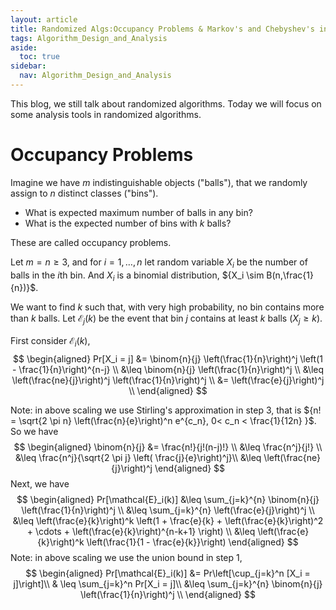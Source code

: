 ```yaml
---
layout: article
title: Randomized Algs:Occupancy Problems & Markov's and Chebyshev's inequalities
tags: Algorithm_Design_and_Analysis
aside:
  toc: true
sidebar:
  nav: Algorithm_Design_and_Analysis
---
```


This blog, we still talk about randomized algorithms. Today we will focus on some analysis tools in randomized algorithms.

<!--more-->

# Occupancy Problems

Imagine we have ${m}$ indistinguishable objects ("balls"), that we randomly assign to ${n}$ distinct classes ("bins").

- What is expected maximum number of balls in any bin?
- What is the expected number of bins with ${k}$ balls?

These are called occupancy problems.



Let ${m = n \geq 3}$, and for ${i = 1, \ldots, n}$ let random variable ${X_i}$ be the number of balls in the ${i}$th bin. And ${X_i}$ is a binomial distribution, ${X_i \sim B(n,\frac{1}{n})}$.

We want to find ${k}$ such that, with very high probability, no bin contains more than ${k}$ balls. Let ${\mathcal{E}_j(k)}$ be the event that bin ${j}$ contains at least ${k}$ balls $({X_j \geq k})$. 

First consider ${\mathcal{E}_i(k)}$,
$$
\begin{aligned}
Pr[X_i = j] &= \binom{n}{j} \left(\frac{1}{n}\right)^j \left(1 - \frac{1}{n}\right)^{n-j} \\
&\leq \binom{n}{j} \left(\frac{1}{n}\right)^j \\
&\leq \left(\frac{ne}{j}\right)^j \left(\frac{1}{n}\right)^j \\
&= \left(\frac{e}{j}\right)^j \\
\end{aligned}
$$

Note: in above scaling we use Stirling's approximation in step 3, that is ${n! = \sqrt{2 \pi n} \left(\frac{n}{e}\right)^n e^{c_n}, 0< c_n < \frac{1}{12n} }$. So we have
$$
\begin{aligned}
\binom{n}{j} &= \frac{n!}{j!(n-j)!} \\
&\leq \frac{n^j}{j!} \\
&\leq \frac{n^j}{\sqrt{2 \pi j} \left( \frac{j}{e}\right)^j}\\
&\leq \left(\frac{ne}{j}\right)^j
\end{aligned}
$$
Next, we have 
$$
\begin{aligned}
Pr[\mathcal{E}_i(k)] &\leq \sum_{j=k}^{n} \binom{n}{j} \left(\frac{1}{n}\right)^j \\
&\leq \sum_{j=k}^{n} \left(\frac{e}{j}\right)^j \\
&\leq \left(\frac{e}{k}\right)^k \left(1 + \frac{e}{k} + \left(\frac{e}{k}\right)^2 + \cdots + \left(\frac{e}{k}\right)^{n-k+1} \right) \\
&\leq \left(\frac{e}{k}\right)^k \left(\frac{1}{1 - \frac{e}{k}}\right)
\end{aligned}
$$
Note: in above scaling we use the union bound in step 1,
$$
\begin{aligned}
Pr[\mathcal{E}_i(k)] &= Pr\left[\cup_{j=k}^n [X_i = j]\right]\\
& \leq \sum_{j=k}^n Pr[X_i = j]\\
&\leq \sum_{j=k}^{n} \binom{n}{j} \left(\frac{1}{n}\right)^j \\
\end{aligned}
$$

